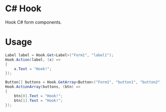 # C# Hook
Hook C# form components.

# Usage
```csharp
Label label = Hook.Get<Label>("Form1", "label1");
Hook.Action(label, (x) =>
{
    x.Text = "Hook!";
});

Button[] buttons = Hook.GetArray<Button>("Form1", "button1", "button2");
Hook.ActionArray(buttons, (btn) =>
{
    btn[0].Text = "Hook!";
    btn[1].Text = "Hook!";
});
```
